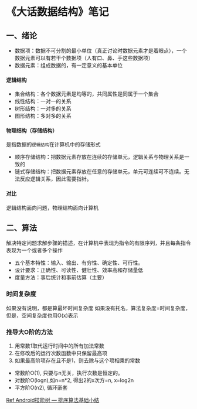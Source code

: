 # 《大话数据结构》笔记
## 一、绪论
* 数据项：数据不可分割的最小单位（真正讨论时数据元素才是着眼点），一个数据元素可以有若干个数据项（人有口、鼻、手这些数据项）
* 数据元素：组成数据的，有一定意义的基本单位
#### 逻辑结构
* 集合结构：各个数据元素是均等的，共同属性是同属于一个集合
* 线性结构：一对一的关系
* 树形结构：一对多的关系
* 图形结构：多对多的关系

#### 物理结构（存储结构）
是指数据的`逻辑结构`在计算机中的存储形式
* 顺序存储结构：把数据元素存放在连续的存储单元，逻辑关系与物理关系是一致的
* 链式存储结构：把数据元素存放在任意的存储单元，单元可连续可不连续。无法反应逻辑关系，因此需要指针。

#### 对比
逻辑结构面向问题，物理结构面向计算机



## 二、算法
解决特定问题求解步骤的描述，在计算机中表现为指令的有限序列，并且每条指令表现为一个或者多个操作
* 五个基本特性：输入、输出、有穷性、确定性、可行性。
* 设计要求：正确性、可读性、健壮性、效率高和存储量低
* 度量方法：事后统计和事前估算（主要）

### 时间复杂度
如果没有说明，都是算最坏时间复杂度
如果没有托名，算法复杂度=时间复杂度，但是，空间复杂度也用O(x)表示

### 推导大O阶的方法
1. 用常数1取代运行时间中的所有加法常数
2. 在修改后的运行次数函数中只保留最高项
3. 如果最高阶项存在且不是1，则去除与这个项相乘的常数

* 常数阶O(1), 只要与n无关，执行次数是恒定的。
* 对数阶O(logn),如n=n*2, 得出2的x次方=n, x=log2n
* 平方阶O(n2), 循环嵌套

[Ref Android技能树 — 排序算法基础小结](https://www.jianshu.com/p/64df18cddf1f)
